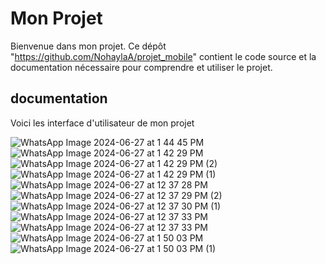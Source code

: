 # Mon Projet

Bienvenue dans mon projet. Ce dépôt "https://github.com/NohaylaA/projet_mobile" contient le code source et la documentation nécessaire pour comprendre et utiliser le projet.

## documentation

Voici les interface d'utilisateur de mon projet

![WhatsApp Image 2024-06-27 at 1 44 45 PM](https://github.com/NohaylaA/Anoada_Nohayla_project/assets/107950595/4a13d212-08ea-430a-8016-40c1b175c65c)
![WhatsApp Image 2024-06-27 at 1 42 29 PM](https://github.com/NohaylaA/Anoada_Nohayla_project/assets/107950595/d3a6717f-b3e1-466b-90a1-46fef3351fc5)
![WhatsApp Image 2024-06-27 at 1 42 29 PM (2)](https://github.com/NohaylaA/Anoada_Nohayla_project/assets/107950595/5ea08f58-9692-4384-85b3-82a0e757fdee)
![WhatsApp Image 2024-06-27 at 1 42 29 PM (1)](https://github.com/NohaylaA/Anoada_Nohayla_project/assets/107950595/93a72bf8-292a-427c-894e-aa67d7083e02)
![WhatsApp Image 2024-06-27 at 12 37 28 PM](https://github.com/NohaylaA/Anoada_Nohayla_project/assets/107950595/b03e2ebc-0f97-4b89-b1d6-f83007859971)
![WhatsApp Image 2024-06-27 at 12 37 29 PM (2)](https://github.com/NohaylaA/Anoada_Nohayla_project/assets/107950595/a4adb839-cd5f-476d-8fe5-5e2968191b46)
![WhatsApp Image 2024-06-27 at 12 37 30 PM (1)](https://github.com/NohaylaA/Anoada_Nohayla_project/assets/107950595/2f6d42ce-590c-4382-9917-0bb3d29df3bd)
![WhatsApp Image 2024-06-27 at 12 37 33 PM](https://github.com/NohaylaA/Anoada_Nohayla_project/assets/107950595/7f7ba445-a531-4929-a76e-3888c18fc8b5)
![WhatsApp Image 2024-06-27 at 12 37 33 PM](https://github.com/NohaylaA/Anoada_Nohayla_project/assets/107950595/1ec50501-3ddb-49c0-8aa7-5b80ea65fd44)
![WhatsApp Image 2024-06-27 at 1 50 03 PM](https://github.com/NohaylaA/Anoada_Nohayla_project/assets/107950595/f3bb95f8-d8ef-42f3-9814-cad20bae781f)
![WhatsApp Image 2024-06-27 at 1 50 03 PM (1)](https://github.com/NohaylaA/Anoada_Nohayla_project/assets/107950595/adc06ca8-8e75-4575-9e7b-2183fc4c00ed)
